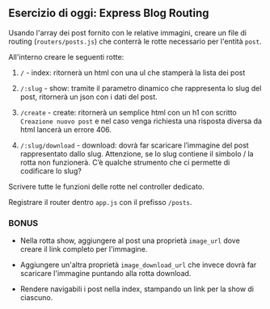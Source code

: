 ## Esercizio di oggi: Express Blog Routing

Usando l'array dei post fornito con le relative immagini, creare un file di routing (`routers/posts.js`) che conterrà le rotte necessario per l'entità `post`.

All'interno creare le seguenti rotte:
1. `/` - index: ritornerà un html con una ul che stamperà la lista dei post

2. `/:slug` - show: tramite il parametro dinamico che rappresenta lo slug del post, ritornerà un json con i dati del post.

3. `/create` - create: ritornerà un semplice html con un h1 con scritto `Creazione nuovo post` e nel caso venga richiesta una risposta diversa da html lancerà un errore 406.

4. `/:slug/download` - download: dovrà far scaricare l’immagine del post rappresentato dallo slug. Attenzione, se lo slug contiene il simbolo / la rotta non funzionerà. C’è qualche strumento che ci permette di codificare lo slug?

Scrivere tutte le funzioni delle rotte nel controller dedicato.

Registrare il router dentro `app.js` con il prefisso `/posts`.

### BONUS

- Nella rotta show, aggiungere al post una proprietà `image_url` dove creare il link completo per l'immagine.

- Aggiungere un'altra proprietà `image_download_url` che invece dovrà far scaricare l'immagine puntando alla rotta download.

- Rendere navigabili i post nella index, stampando un link per la show di ciascuno.